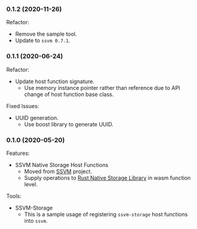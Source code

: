 ### 0.1.2 (2020-11-26)

Refactor:

* Remove the sample tool.
* Update to `ssvm 0.7.1`.


### 0.1.1 (2020-06-24)

Refactor:

* Update host function signature.
  * Use memory instance pointer rather than reference due to API change of host function base class.

Fixed Issues:

* UUID generation.
  * Use boost library to generate UUID.


### 0.1.0 (2020-05-20)

Features:

* SSVM Native Storage Host Functions
  * Moved from [SSVM](https://github.com/second-state/SSVM) project.
  * Supply operations to [Rust Native Storage Library](https://github.com/second-state/rust_native_storage_library) in wasm function level.

Tools:

* SSVM-Storage
  * This is a sample usage of registering `ssvm-storage` host functions into `ssvm`.
